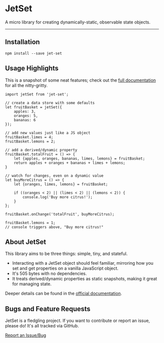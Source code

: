 # JetSet

A micro library for creating dynamically-static, observable state objects.

-----------------------------------------------

## Installation

    npm install --save jet-set

## Usage Highlights

This is a snapshot of some neat features; check out the [full documentation](https://phillipluther.github.io/jet-set) for all the nitty-gritty.

    import jetSet from 'jet-set';

    // create a data store with some defaults
    let fruitBasket = jetSet({
        apples: 3,
        oranges: 5,
        bananas: 6
    });

    // add new values just like a JS object
    fruitBasket.limes = 4;
    fruitBasket.lemons = 2;

    // add a derived/dynamic property
    fruitBasket.totalFruit = () => {
        let {apples, oranges, bananas, limes, lemons} = fruitBasket;
        return apples + oranges + bananas + limes + lemons;
    }

    // watch for changes, even on a dynamic value
    let buyMoreCitrus = () => {
        let {oranges, limes, lemons} = fruitBasket;

        if ((oranges < 2) || (limes < 2) || (lemons < 2)) {
            console.log('Buy more citrus!');
        }
    };

    fruitBasket.onChange('totalFruit', buyMoreCitrus);

    fruitBasket.lemons = 1;
    // console triggers above, "Buy more citrus!"


## About JetSet

This library aims to be three things: simple, tiny, and stateful.

* Interacting with a JetSet object should feel familiar, mirroring how you set and get properties on a vanilla JavaScript object.
* It's 505 bytes with no dependencies.
* It treats derived/dynamic properties as static snapshots, making it great for managing state.

Deeper details can be found in the [official documentation](https://phillipluther.github.io/jet-set).


## Bugs and Feature Requests

JetSet is a fledgling project. If you want to contribute or report an issue, please do! It's all tracked via GitHub.

[Report an Issue/Bug](https://github.com/phillipluther/jet-set/issues)
